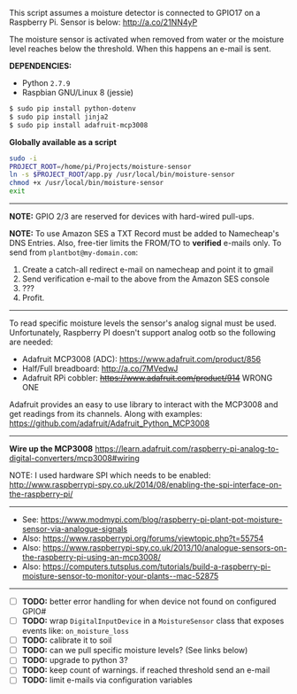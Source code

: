 This script assumes a moisture detector is connected to GPIO17 on a Raspberry Pi. Sensor is below:
http://a.co/21NN4yP

The moisture sensor is activated when removed from water or the moisture level reaches
below the threshold. When this happens an e-mail is sent.

**DEPENDENCIES:**
- Python `2.7.9`
- Raspbian GNU/Linux 8 (jessie)
```bash
$ sudo pip install python-dotenv
$ sudo pip install jinja2
$ sudo pip install adafruit-mcp3008
```

**Globally available as a script**
```bash
sudo -i
PROJECT_ROOT=/home/pi/Projects/moisture-sensor
ln -s $PROJECT_ROOT/app.py /usr/local/bin/moisture-sensor
chmod +x /usr/local/bin/moisture-sensor
exit
```

--------------------

**NOTE:** GPIO 2/3 are reserved for devices with hard-wired pull-ups.

**NOTE:** To use Amazon SES a TXT Record must be added to Namecheap's DNS Entries. Also, free-tier limits the FROM/TO to **verified** e-mails only. To send from `plantbot@my-domain.com`:

1. Create a catch-all redirect e-mail on namecheap and point it to gmail
2. Send verification e-mail to the above from the Amazon SES console
3. ???
4. Profit.

--------------------

To read specific moisture levels the sensor's analog signal must be used. Unfortunately, Raspberry PI doesn't support analog ootb so the following are needed:
- Adafruit MCP3008 (ADC): https://www.adafruit.com/product/856
- Half/Full breadboard: http://a.co/7MVedwJ
- Adafruit RPi cobbler: ~~https://www.adafruit.com/product/914~~ WRONG ONE

Adafruit provides an easy to use library to interact with the MCP3008 and get readings from its channels. Along with examples:
https://github.com/adafruit/Adafruit_Python_MCP3008

--------------------

**Wire up the MCP3008**
https://learn.adafruit.com/raspberry-pi-analog-to-digital-converters/mcp3008#wiring

NOTE: I used hardware SPI which needs to be enabled:
http://www.raspberrypi-spy.co.uk/2014/08/enabling-the-spi-interface-on-the-raspberry-pi/

--------------------

- See: https://www.modmypi.com/blog/raspberry-pi-plant-pot-moisture-sensor-via-analogue-signals
- Also: https://www.raspberrypi.org/forums/viewtopic.php?t=55754
- Also: https://www.raspberrypi-spy.co.uk/2013/10/analogue-sensors-on-the-raspberry-pi-using-an-mcp3008/
- Also: https://computers.tutsplus.com/tutorials/build-a-raspberry-pi-moisture-sensor-to-monitor-your-plants--mac-52875

--------------------

- [ ] **TODO:** better error handling for when device not found on configured GPIO#
- [ ] **TODO:** wrap `DigitalInputDevice` in a `MoistureSensor` class that exposes events like:
`on_moisture_loss`
- [ ] **TODO:** calibrate it to soil
- [ ] **TODO:** can we pull specific moisture levels? (See links below)
- [ ] **TODO:** upgrade to python 3?
- [ ] **TODO:** keep count of warnings. if reached threshold send an e-mail
- [ ] **TODO:** limit e-mails via configuration variables